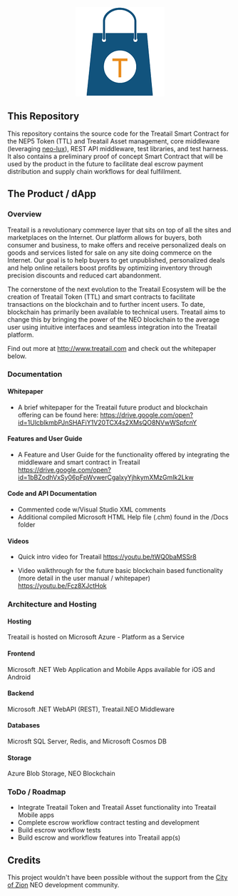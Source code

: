 <p align="center">
  <img src="Treatail.png" />
</p>

## This Repository
This repository contains the source code for the Treatail Smart Contract for the NEP5 Token (TTL) and Treatail Asset management, core middleware (leveraging [neo-lux](https://github.com/cityofzion/neo-lux)), REST API middleware, test libraries, and test harness.  It also contains a preliminary proof of concept Smart Contract that will be used by the product in the future to facilitate deal escrow payment distribution and supply chain workflows for deal fulfillment.

## The Product / dApp
### Overview
Treatail is a revolutionary commerce layer that sits on top of all the sites and marketplaces on the Internet.  Our platform allows for buyers, both consumer and business, to make offers and receive personalized deals on goods and services listed for sale on any site doing commerce on the Internet.  Our goal is to help buyers to get unpublished, personalized deals and help online retailers boost profits by optimizing inventory through precision discounts and reduced cart abandonment.

The cornerstone of the next evolution to the Treatail Ecosystem will be the creation of Treatail Token (TTL) and smart contracts to facilitate transactions on the blockchain and to further incent users.  To date, blockchain has primarily been available to technical users.  Treatail aims to change this by bringing the power of the NEO blockchain to the average user using intuitive interfaces and seamless integration into the Treatail platform.

Find out more at http://www.treatail.com and check out the whitepaper below.

### Documentation
#### Whitepaper
- A brief whitepaper for the Treatail future product and blockchain offering can be found here:
https://drive.google.com/open?id=1UlcbIkmbPJnSHAFiY1V20TCX4s2XMsQO8NVwWSpfcnY

#### Features and User Guide
- A Feature and User Guide for the functionality offered by integrating the middleware and smart contract in Treatail
https://drive.google.com/open?id=1bBZodhVxSy06pFpWvwerCgalxyYjhkymXMzGmIk2Lkw

#### Code and API Documentation 
- Commented code w/Visual Studio XML comments
- Additional compiled Microsoft HTML Help file (.chm) found in the /Docs folder

#### Videos
- Quick intro video for Treatail
https://youtu.be/tWQ0baMSSr8

- Video walkthrough for the future basic blockchain based functionality (more detail in the user manual / whitepaper)
https://youtu.be/Fcz8XJctHok

### Architecture and Hosting
#### Hosting
Treatail is hosted on Microsoft Azure - Platform as a Service

#### Frontend
Microsoft .NET Web Application and Mobile Apps available for iOS and Android

#### Backend
Microsoft .NET WebAPI (REST), Treatail.NEO Middleware

#### Databases
Microsft SQL Server, Redis, and Microsoft Cosmos DB

#### Storage
Azure Blob Storage, NEO Blockchain

### ToDo / Roadmap
- Integrate Treatail Token and Treatail Asset functionality into Treatail Mobile apps
- Complete escrow workflow contract testing and development
- Build escrow workflow tests
- Build escrow and workflow features into Treatail app(s)

## Credits
This project wouldn't have been possible without the support from the [City of Zion](https://github.com/CityOfZion) NEO development community.




